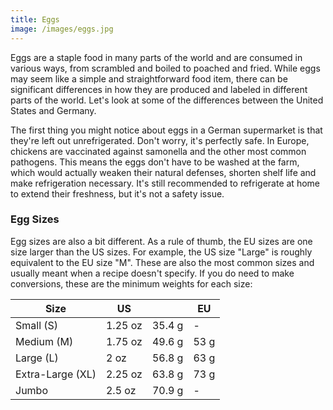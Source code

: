 ```yaml
---
title: Eggs
image: /images/eggs.jpg
---
```


Eggs are a staple food in many parts of the world and are consumed in various ways, from scrambled and boiled to poached and fried. While eggs may seem like a simple and straightforward food item, there can be significant differences in how they are produced and labeled in different parts of the world. Let's look at some of the differences between the United States and Germany.

The first thing you might notice about eggs in a German supermarket is that they're left out unrefrigerated. Don't worry, it's perfectly safe. In Europe, chickens are vaccinated against samonella and the other most common pathogens. This means the eggs don't have to be washed at the farm, which would actually weaken their natural defenses, shorten shelf life and make refrigeration necessary. It's still recommended to refrigerate at home to extend their freshness, but it's not a safety issue.

### Egg Sizes

Egg sizes are also a bit different. As a rule of thumb, the EU sizes are one size larger than the US sizes. For example, the US size "Large" is roughly equivalent to the EU size "M". These are also the most common sizes and usually meant when a recipe doesn't specify. If you do need to make conversions, these are the minimum weights for each size:

| Size              | US        |           | EU    |
|-------------------|-----------|-----------|-------|
| Small (S)         | 1.25 oz   | 35.4 g    | -     |
| Medium (M)        | 1.75 oz   | 49.6 g    | 53 g  |
| Large (L)         | 2 oz      | 56.8 g    | 63 g  |
| Extra-Large (XL)  | 2.25 oz   | 63.8 g    | 73 g  |
| Jumbo             | 2.5 oz    | 70.9 g    | -     |
